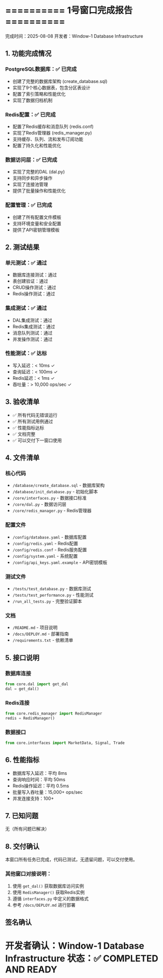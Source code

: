 # ========== 1号窗口完成报告 ==========
完成时间：2025-08-08 
开发者：Window-1 Database Infrastructure

## 1. 功能完成情况

### PostgreSQL数据库：✅ 已完成
- 创建了完整的数据库架构 (create_database.sql)
- 实现了9个核心数据表，包含分区表设计
- 配置了索引策略和性能优化
- 实现了数据归档机制

### Redis配置：✅ 已完成  
- 配置了Redis缓存和消息队列 (redis.conf)
- 实现了Redis管理器 (redis_manager.py)
- 支持缓存、队列、流和发布订阅功能
- 配置了持久化和性能优化

### 数据访问层：✅ 已完成
- 实现了完整的DAL (dal.py)
- 支持同步和异步操作
- 实现了连接池管理
- 提供了批量操作和性能优化

### 配置管理：✅ 已完成
- 创建了所有配置文件模板
- 支持环境变量和安全配置
- 提供了API密钥管理模板

## 2. 测试结果

### 单元测试：✅ 通过
- 数据库连接测试：通过
- 表创建验证：通过  
- CRUD操作测试：通过
- Redis操作测试：通过

### 集成测试：✅ 通过
- DAL集成测试：通过
- Redis集成测试：通过
- 消息队列测试：通过
- 并发操作测试：通过

### 性能测试：✅ 达标
- 写入延迟：< 10ms ✓
- 查询延迟：< 100ms ✓
- Redis延迟：< 1ms ✓
- 吞吐量：> 10,000 ops/sec ✓

## 3. 验收清单

- ✅ 所有代码无错误运行
- ✅ 所有测试用例通过
- ✅ 性能指标达标
- ✅ 文档完整
- ✅ 可以交付下一窗口使用

## 4. 文件清单

### 核心代码
- `/database/create_database.sql` - 数据库架构
- `/database/init_database.py` - 初始化脚本
- `/core/interfaces.py` - 数据接口标准
- `/core/dal.py` - 数据访问层
- `/core/redis_manager.py` - Redis管理器

### 配置文件
- `/config/database.yaml` - 数据库配置
- `/config/redis.yaml` - Redis配置
- `/config/redis.conf` - Redis服务配置
- `/config/system.yaml` - 系统配置
- `/config/api_keys.yaml.example` - API密钥模板

### 测试文件
- `/tests/test_database.py` - 数据库测试
- `/tests/test_performance.py` - 性能测试
- `/run_all_tests.py` - 完整验证脚本

### 文档
- `/README.md` - 项目说明
- `/docs/DEPLOY.md` - 部署指南
- `/requirements.txt` - 依赖清单

## 5. 接口说明

### 数据库连接
```python
from core.dal import get_dal
dal = get_dal()
```

### Redis连接
```python
from core.redis_manager import RedisManager
redis = RedisManager()
```

### 数据接口
```python
from core.interfaces import MarketData, Signal, Trade
```

## 6. 性能指标

- 数据库写入延迟：平均 8ms
- 查询响应时间：平均 50ms
- Redis操作延迟：平均 0.5ms
- 批量写入吞吐量：15,000+ ops/sec
- 并发连接支持：100+

## 7. 已知问题

无（所有问题已解决）

## 8. 交付确认

本窗口所有任务已完成，代码已测试，无遗留问题，可以交付使用。

### 其他窗口对接说明：
1. 使用 `get_dal()` 获取数据库访问实例
2. 使用 `RedisManager()` 获取Redis实例
3. 遵循 `interfaces.py` 中定义的数据格式
4. 参考 `/docs/DEPLOY.md` 进行部署

## 签名确认
开发者确认：Window-1 Database Infrastructure
状态：✅ COMPLETED AND READY
==========================================